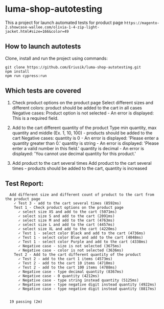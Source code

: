 # luma-shop-autotesting
This a project for launch automated tests for product page `https://magento-2.showcase-wallee.com/olivia-1-4-zip-light-jacket.html#size=166&color=49`

## How to launch autotests
Clone, install and run the project using commands:

```
git clone https://github.com/Eriusik/luma-shop-autotesting.git
npm install
npm run cypress:run
```

## Which tests are covered
1. Check product options on the product page
Select different sizes and different colors: product should be added to the cart in all cases
Negative cases: 
Product option is not selected - An error is displayed: This is a required field.

2. Add to the cart different quantity of the product
Type min quantity,  max quantity and middle (Ex. 1, 10, 100) - products should be added to the cart
Negative cases:
quantity is 0  - An error is displayed: 'Please enter a quantity greater than 0.'
quantity is string  - An error is displayed: 'Please enter a valid number in this field.'
quantity is decimal  - An error is displayed: 'You cannot use decimal quantity for this product.'

3. Add product to the cart several times
Add product to the cart several times - products should be added to the cart, quantity is increased

## Test Report:
```
  Add different size and different count of product to the cart from the product page
    ✓ Test 3 - add to the cart several times (8592ms)
    Test 1 - Check product options on the product page
      ✓ select size XS and add to the cart (5071ms)
      ✓ select size S and add to the cart (2091ms)
      ✓ select size M and add to the cart (4763ms)
      ✓ select size L and add to the cart (4457ms)
      ✓ select size XL and add to the cart (4220ms)
      ✓ Test 1 - select color Black and add to the cart (4736ms)
      ✓ Test 1 - select color Blue and add to the cart (4048ms)
      ✓ Test 1 - select color Purple and add to the cart (4338ms)
      ✓ Negative case - size is not selected (3675ms)
      ✓ Negative case - color is not selected (3636ms)
    Test 2 - Add to the cart different quantity of the product
      ✓ Test 2 - add to the cart 1 items (4573ms)
      ✓ Test 2 - add to the cart 10 items (4710ms)
      ✓ Test 2 - add to the cart 100 items (4788ms)
      ✓ Negative case - type decimal quantity (8367ms)
      ✓ Negative case - 0 quantity (4212ms)
      ✓ Negative case - type string instead quantity (5125ms)
      ✓ Negative case - type negative digit instead quantity (4922ms)
      ✓ Negative case - type negative digit instead quantity (8817ms)


  19 passing (2m)
```